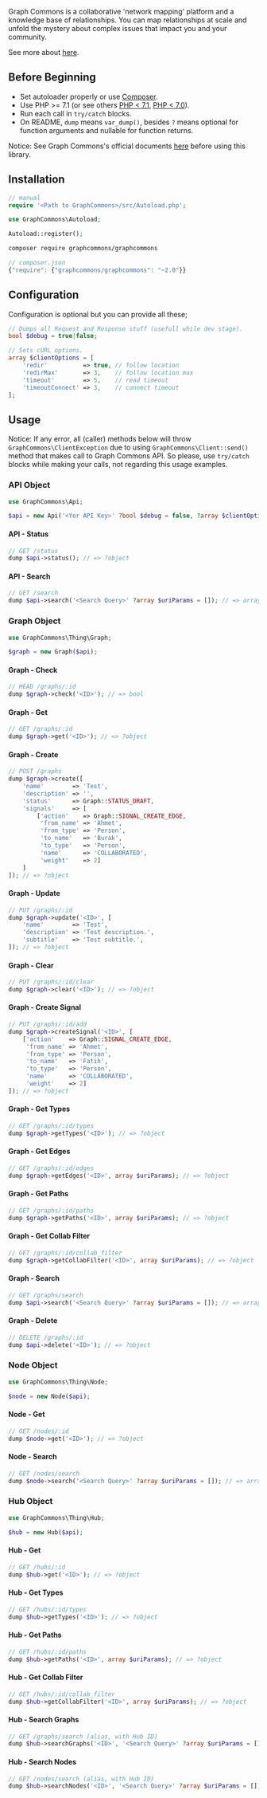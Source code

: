Graph Commons is a collaborative 'network mapping' platform and a knowledge base of relationships. You can map relationships at scale and unfold the mystery about complex issues that impact you and your community.

See more about [here](//graphcommons.com/about).

## Before Beginning

- Set autoloader properly or use [Composer](//getcomposer.org).
- Use PHP >= 7.1 (or see others [PHP < 7.1](//github.com/graphcommons/graphcommons-php7-archive), [PHP < 7.0](//github.com/graphcommons/graphcommons-php-archive)).
- Run each call in `try/catch` blocks.
- On README, `dump` means `var_dump()`, besides `?` means optional for function arguments and nullable for function returns.

Notice: See Graph Commons's official documents [here](//graphcommons.github.io/api-v1/) before using this library.

## Installation

```php
// manual
require '<Path to GraphCommons>/src/Autoload.php';

use GraphCommons\Autoload;

Autoload::register();
```

```bash
composer require graphcommons/graphcommons
```

```js
// composer.json
{"require": {"graphcommons/graphcommons": "~2.0"}}
```

## Configuration

Configuration is optional but you can provide all these;

```php
// Dumps all Request and Response stuff (usefull while dev stage).
bool $debug = true|false;

// Sets cURL options.
array $clientOptions = [
    'redir'          => true, // follow location
    'redirMax'       => 3,    // follow location max
    'timeout'        => 5,    // read timeout
    'timeoutConnect' => 3,    // connect timeout
];
```

## Usage

Notice: If any error, all (caller) methods below will throw `GraphCommons\ClientException` due to using `GraphCommons\Client::send()` method that makes call to Graph Commons API. So please, use `try/catch` blocks while making your calls, not regarding this usage examples.

### API Object
```php
use GraphCommons\Api;

$api = new Api('<Yor API Key>' ?bool $debug = false, ?array $clientOptions = []);
```

#### API - Status
```php
// GET /status
dump $api->status(); // => ?object
```

#### API - Search
```php
// GET /search
dump $api->search('<Search Query>' ?array $uriParams = []); // => array
```

### Graph Object
```php
use GraphCommons\Thing\Graph;

$graph = new Graph($api);
```

#### Graph - Check
```php
// HEAD /graphs/:id
dump $graph->check('<ID>'); // => bool
```

#### Graph - Get
```php
// GET /graphs/:id
dump $graph->get('<ID>'); // => ?object
```

#### Graph - Create
```php
// POST /graphs
dump $graph->create([
    'name'        => 'Test',
    'description' => '',
    'status'      => Graph::STATUS_DRAFT,
    'signals'     => [
        ['action'    => Graph::SIGNAL_CREATE_EDGE,
         'from_name' => 'Ahmet',
         'from_type' => 'Person',
         'to_name'   => 'Burak',
         'to_type'   => 'Person',
         'name'      => 'COLLABORATED',
         'weight'    => 2]
    ]
]); // => ?object
```

#### Graph - Update
```php
// PUT /graphs/:id
dump $graph->update('<ID>', [
    'name'        => 'Test',
    'description' => 'Test description.',
    'subtitle'    => 'Test subtitle.',
]); // => ?object
```

#### Graph - Clear
```php
// PUT /graphs/:id/clear
dump $graph->clear('<ID>'); // => ?object
```

#### Graph - Create Signal
```php
// PUT /graphs/:id/add
dump $graph->createSignal('<ID>', [
    ['action'    => Graph::SIGNAL_CREATE_EDGE,
     'from_name' => 'Ahmet',
     'from_type' => 'Person',
     'to_name'   => 'Fatih',
     'to_type'   => 'Person',
     'name'      => 'COLLABORATED',
     'weight'    => 2]
]); // => ?object
```

#### Graph - Get Types
```php
// GET /graphs/:id/types
dump $graph->getTypes('<ID>'); // => ?object
```

#### Graph - Get Edges
```php
// GET /graphs/:id/edges
dump $graph->getEdges('<ID>', array $uriParams); // => ?object
```

#### Graph - Get Paths
```php
// GET /graphs/:id/paths
dump $graph->getPaths('<ID>', array $uriParams); // => ?object
```

#### Graph - Get Collab Filter
```php
// GET /graphs/:id/collab_filter
dump $graph->getCollabFilter('<ID>', array $uriParams); // => ?object
```

#### Graph - Search
```php
// GET /graphs/search
dump $api->search('<Search Query>' ?array $uriParams = []); // => array
```

#### Graph - Delete
```php
// DELETE /graphs/:id
dump $api->delete('<ID>'); // => ?object
```

### Node Object
```php
use GraphCommons\Thing\Node;

$node = new Node($api);
```

#### Node - Get
```php
// GET /nodes/:id
dump $node->get('<ID>'); // => ?object
```

#### Node - Search
```php
// GET /nodes/search
dump $node->search('<Search Query>' ?array $uriParams = []); // => array
```

### Hub Object
```php
use GraphCommons\Thing\Hub;

$hub = new Hub($api);
```

#### Hub - Get
```php
// GET /hubs/:id
dump $hub->get('<ID>'); // => ?object
```

#### Hub - Get Types
```php
// GET /hubs/:id/types
dump $hub->getTypes('<ID>'); // => ?object
```

#### Hub - Get Paths
```php
// GET /hubs/:id/paths
dump $hub->getPaths('<ID>', array $uriParams); // => ?object
```

#### Hub - Get Collab Filter
```php
// GET /hubs/:id/collab_filter
dump $hub->getCollabFilter('<ID>', array $uriParams); // => ?object
```

#### Hub - Search Graphs
```php
// GET /graphs/search (alias, with Hub ID)
dump $hub->searchGraphs('<ID>', '<Search Query>' ?array $uriParams = []); // => array
```

#### Hub - Search Nodes
```php
// GET /nodes/search (alias, with Hub ID)
dump $hub->searchNodes('<ID>', '<Search Query>' ?array $uriParams = []); // => array
```
